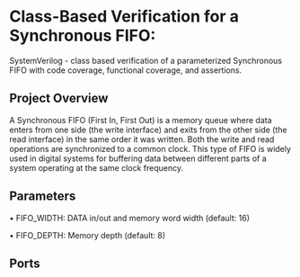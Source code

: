 # Class-Based Verification for a Synchronous FIFO:

SystemVerilog - class based verification of a parameterized Synchronous FIFO with code coverage, functional coverage, and assertions.

## Project Overview

A Synchronous FIFO (First In, First Out) is a memory queue where data enters from one side (the write interface) and exits from the other side (the read interface) in the same order it was written. Both the write and read operations are synchronized to a common clock. This type of FIFO is widely used in digital systems for buffering data between different parts of a system operating at the same clock frequency.

## Parameters
• FIFO_WIDTH: DATA in/out and memory word width (default: 16)

• FIFO_DEPTH: Memory depth (default: 8)

## Ports 

